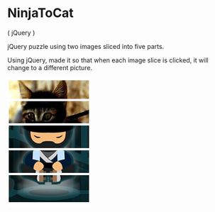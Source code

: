 # NinjaToCat
( jQuery )

jQuery puzzle using two images sliced into five parts.
 
Using jQuery, made it so that when each image slice is clicked, it will change to a different picture. 

![alt ninja](https://github.com/snehasunilsawant/NinjaToCat/blob/master/ninjancat.png)
